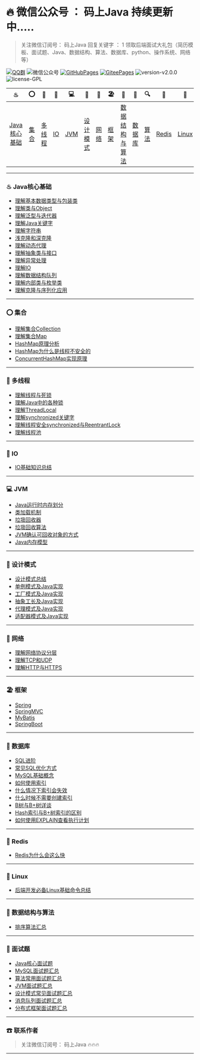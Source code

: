 # 🔥 微信公众号 ： 码上Java          持续更新中.....



> 关注微信订阅号： 码上Java 回复关键字 ： 1 领取后端面试大礼包（简历模板、面试题、Java、数据结构、算法、数据库、python、操作系统、网络等）

[![QQ群](https://img.shields.io/badge/QQ%E7%BE%A4-660108379-yellowgreen.svg)](https://jq.qq.com/?_wv=1027&k=5HPYvQk)
![微信公众号](https://img.shields.io/badge/微信公众号-码上Java-yellowgreen.svg)
[![GitHubPages](https://img.shields.io/badge/在线阅读-GitHubPages-yellowgreen.svg)](https://msjavacoder.github.io/msJava)
[![GiteePages](https://img.shields.io/badge/在线阅读-GiteePages-yellowgreen.svg)](https://msjavacoder.gitee.io/msjava)
![version-v2.0.0](https://img.shields.io/badge/version-v1.0.0-green.svg)
![license-GPL](https://img.shields.io/badge/license-GPL-blue.svg)

|                ♨                |        ⭕        |               🔐                |      💈      |       💻       |            🚏            | 🔭               | 🏖               |                  📰                  |          📮          |             🔍             |         🗽         | 🚀                 |          🌈          |            ☎            |
| :-----------------------------: | :-------------: | :----------------------------: | :---------: | :-----------: | :---------------------: | --------------- | --------------- | :---------------------------------: | :-----------------: | :-----------------------: | :---------------: | ----------------- | :-----------------: | :---------------------: |
| [Java核心基础](#♨-java核心基础) | [集合](#⭕-集合) | [多线程](#%f0%9f%94%90-多线程) | [IO](#💈-io) | [JVM](#💻-jvm) | [设计模式](#🚏-设计模式) | [网络](#🔭-网络) | [框架](#🏖-框架) | [数据结构与算法](#📰-数据结构与算法) | [数据库](#📰-数据库) | [算法](#📰-数据结构与算法) | [Redis](#🗽-redis) | [Linux](#🚀-linux) | [面试题](#🌈-面试题) | [联系作者](#☎-联系作者) |

---

### ♨  Java核心基础

- [理解基本数据类型与包装类](https://github.com/msJavaCoder/msJava/blob/master/docs/java/理解基本数据类型与包装类.md)
- [理解类与Object](https://github.com/msJavaCoder/msJava/blob/master/docs/java/理解类与Object.md)
- [理解泛型与迭代器](https://github.com/msJavaCoder/msJava/blob/master/docs/java/理解泛型与迭代器.md)
- [理解Java关键字](https://github.com/msJavaCoder/msJava/blob/master/docs/java/Java关键字理解.md)
- [理解字符串](https://github.com/msJavaCoder/msJava/blob/master/docs/java/深入理解字符串.md)
- [浅克隆和深克隆](https://github.com/msJavaCoder/msJava/blob/master/docs/java/浅克隆和深克隆.md)
- [理解动态代理](https://github.com/msJavaCoder/msJava/blob/master/docs/java//理解动态代理.md)
- [理解抽象类与接口](https://github.com/msJavaCoder/msJava/blob/master/docs/java//理解抽象类与接口.md)
- [理解异常处理](https://github.com/msJavaCoder/msJava/blob/master/docs/java//理解异常处理.md)
- [理解IO](https://github.com/msJavaCoder/msJava/blob/master/docs/java//IO.md)
- [理解数据结构队列](https://github.com/msJavaCoder/msJava/blob/master/docs/java//理解数据结构队列.md)
- [理解内部类与枚举类](https://github.com/msJavaCoder/msJava/blob/master/docs/java//各种内部类和枚举类.md)
- [理解克隆与序列化应用](https://github.com/msJavaCoder/msJava/blob/master/docs/java//理解克隆与序列化应用.md)


---

### ⭕  集合

- [理解集合Collection](https://github.com/msJavaCoder/msJava/blob/master/docs/java/理解集合Collection.md)
- [理解集合Map](https://github.com/msJavaCoder/msJava/blob/master/docs/java/理解集合Map.md)
- [HashMap原理分析](https://github.com/msJavaCoder/msJava/blob/master/docs/java/HashMap原理分析.md)
- [HashMap为什么是线程不安全的](https://github.com/msJavaCoder/msJava/blob/master/docs/java/HashMap为什么是线程不安全的.md)
- [ConcurrentHashMap实现原理](https://github.com/msJavaCoder/msJava/blob/master/docs/java/ConcurrentHashMap实现原理.md)

---


### 🔐  多线程
- [理解线程与死锁](https://github.com/msJavaCoder/msJava/blob/master/docs/java/理解线程与死锁.md)
- [理解Java中的各种锁](https://github.com/msJavaCoder/msJava/blob/master/docs/java/理解Java中的各种锁.md)
- [理解ThreadLocal](https://github.com/msJavaCoder/msJava/blob/master/docs/java/理解ThreadLocal.md)
- [理解synchronized关键字](https://github.com/msJavaCoder/msJava/blob/master/docs/java/理解synchronized关键字.md)
- [理解线程安全synchronized与ReentrantLock](https://github.com/msJavaCoder/msJava/blob/master/docs/java/理解线程安全synchronized与ReentrantLock.md)
- [理解线程池](https://github.com/msJavaCoder/msJava/blob/master/docs/java/理解线程池.md)

---


### 💈  IO
- [IO基础知识总结](https://github.com/msJavaCoder/msJava/blob/master/docs/java/IO基础知识总结.md)
---

### 💻  JVM
- [Java运行时内存划分](https://github.com/msJavaCoder/msJava/blob/master/docs/jvm/Java运行时内存划分.md)
- [类加载机制](https://github.com/msJavaCoder/msJava/blob/master/docs/jvm/类加载机制.md)
- [垃圾回收器](https://github.com/msJavaCoder/msJava/blob/master/docs/jvm/垃圾回收器.md)
- [垃圾回收算法](https://github.com/msJavaCoder/msJava/blob/master/docs/jvm/垃圾回收算法.md)
- [JVM确认可回收对象的方式](https://github.com/msJavaCoder/msJava/blob/master/docs/jvm/JVM确认可回收对象的方式.md)
- [Java内存模型](https://github.com/msJavaCoder/msJava/blob/master/docs/jvm/Java内存模型.md)

---


### 🚏  设计模式
- [设计模式总结](https://github.com/msJavaCoder/msJava/blob/master/设计模式/设计模式总结.md)
- [单例模式及Java实现](https://github.com/msJavaCoder/msJava/blob/master/设计模式/设计模式总结.md)
- [工厂模式及Java实现](https://github.com/msJavaCoder/msJava/blob/master/设计模式/设计模式总结.md)
- [抽象工长及Java实现](https://github.com/msJavaCoder/msJava/blob/master/设计模式/设计模式总结.md)
- [代理模式及Java实现](https://github.com/msJavaCoder/msJava/blob/master/设计模式/设计模式总结.md)
- [适配器模式及Java实现](https://github.com/msJavaCoder/msJava/blob/master/设计模式/设计模式总结.md)

---

### 🔭  网络

-  [理解网络协议分层](https://github.com/msJavaCoder/msJava/blob/master/docs/network/理解网络协议分层.md)
-  [理解TCP和UDP](https://github.com/msJavaCoder/msJava/blob/master/docs/network/理解TCP和UDP.md)
-  [理解HTTP与HTTPS](https://github.com/msJavaCoder/msJava/blob/master/docs/network/理解HTTP与HTTPS.md)

---

### 🏖  框架
- [Spring](https://github.com/msJavaCoder/msJava/blob/master/docs/框架/Spring.md)
- [SpringMVC](https://github.com/msJavaCoder/msJava/blob/master/docs/框架/SpringMVC.md)
- [MyBatis](https://github.com/msJavaCoder/msJava/blob/master/docs/框架/MyBatis.md)
- [SpringBoot](https://github.com/msJavaCoder/msJava/blob/master/docs/框架/SpringBoot.md)
---

### 📰  数据库
- [SQL进阶](https://github.com/msJavaCoder/msJava/blob/master/docs/network/SQL进阶.md)
- [常见SQL优化方式](https://github.com/msJavaCoder/msJava/blob/master/docs/network/常见SQL优化方式.md)
- [MySQL基础概念](https://github.com/msJavaCoder/msJava/blob/master/docs/network/MySQL.md)
- [如何使用索引](https://github.com/msJavaCoder/msJava/blob/master/docs/network/如何使用索引.md)
- [什么情况下索引会失效](https://github.com/msJavaCoder/msJava/blob/master/docs/network/什么情况下索引会失效.md)
- [什么时候不需要创建索引](https://github.com/msJavaCoder/msJava/blob/master/docs/network/什么时候不需要创建索引.md)
- [B树与B+树详谈](https://github.com/msJavaCoder/msJava/blob/master/docs/network/B树与B+树详谈.md)
- [Hash索引与B+树索引的区别](https://github.com/msJavaCoder/msJava/blob/master/docs/network/Hash索引与B+树索引的区别.md)
- [如何使用EXPLAIN查看执行计划](https://github.com/msJavaCoder/msJava/blob/master/docs/network/如何使用EXPLAIN查看执行计划.md)
---

### 🗽  Redis

- [Redis为什么会这么快](https://github.com/msJavaCoder/msJava/blob/master/docs/Redis/Redis为什么会这么快.md)

---

### 🚀  Linux
- [后端开发必备Linux基础命令总结](https://github.com/msJavaCoder/msJava/blob/master/Linux/后端开发必备Linux基础命令总结.md)

---

### 📰  数据结构与算法
- [排序算法汇总](https://github.com/msJavaCoder/msJava/blob/master/docs/算法/排序算法汇总.md)

---

### 🌈  面试题
- [Java核心面试题](https://github.com/msJavaCoder/msJava/blob/master/docs/面试题/Java核心面试题汇总.md)
- [MySQL面试题汇总](https://github.com/msJavaCoder/msJava/blob/master/docs/面试题/MySQL面试题汇总.md)
- [算法常用面试题汇总](https://github.com/msJavaCoder/msJava/blob/master/docs/面试题/算法常用面试题汇总.md)
- [JVM面试题汇总](https://github.com/msJavaCoder/msJava/blob/master/docs/面试题/JVM面试题汇总.md)
- [设计模式常见面试题汇总](https://github.com/msJavaCoder/msJava/blob/master/docs/面试题/设计模式常见面试题汇总.md)
- [消息队列面试题汇总](https://github.com/msJavaCoder/msJava/blob/master/docs/面试题/消息队列面试题汇总.md)
- [分布式框架面试题汇总](https://github.com/msJavaCoder/msJava/blob/master/docs/面试题/分布式框架面试题汇总.md)

---


### ☎  联系作者

> 关注微信订阅号： 码上Java  🔥🔥🔥

---

